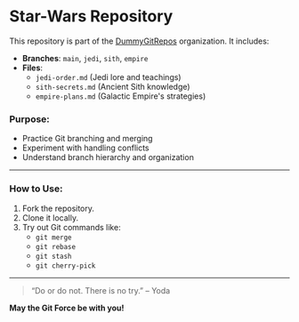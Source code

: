 # Star-Wars Repository

This repository is part of the [DummyGitRepos](https://github.com/orgs/DummyGitRepos/repositories) organization. It includes:
- **Branches**: `main`, `jedi`, `sith`, `empire`
- **Files**:
  - `jedi-order.md` (Jedi lore and teachings)
  - `sith-secrets.md` (Ancient Sith knowledge)
  - `empire-plans.md` (Galactic Empire's strategies)

### Purpose:
- Practice Git branching and merging
- Experiment with handling conflicts
- Understand branch hierarchy and organization

---

### How to Use:
1. Fork the repository.
2. Clone it locally.
3. Try out Git commands like:
   - `git merge`
   - `git rebase`
   - `git stash`
   - `git cherry-pick`

---
> “Do or do not. There is no try.” – Yoda

**May the Git Force be with you!**

